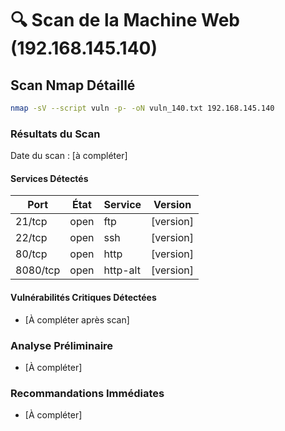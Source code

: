 # 🔍 Scan de la Machine Web (192.168.145.140)

## Scan Nmap Détaillé
```bash
nmap -sV --script vuln -p- -oN vuln_140.txt 192.168.145.140
```

### Résultats du Scan
Date du scan : [à compléter]

#### Services Détectés
| Port    | État  | Service | Version            |
|---------|-------|---------|-------------------|
| 21/tcp  | open  | ftp     | [version]          |
| 22/tcp  | open  | ssh     | [version]          |
| 80/tcp  | open  | http    | [version]          |
| 8080/tcp| open  | http-alt| [version]          |

#### Vulnérabilités Critiques Détectées
- [À compléter après scan]

### Analyse Préliminaire
- [À compléter]

### Recommandations Immédiates
- [À compléter] 